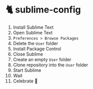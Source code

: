 # 🐈 sublime-config

1. Install Sublime Text
2. Open Sublime Text
3. `Preferences > Browse Packages`
4. Delete the `User` folder
5. Install Package Control
6. Close Sublime
7. Create an empty `User` folder
9. Clone repository into the `User` folder
9. Start Sublime
10. Wait
11. Celebrate 🎉
